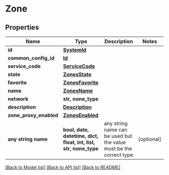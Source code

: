 # Zone


## Properties
Name | Type | Description | Notes
------------ | ------------- | ------------- | -------------
**id** | [**SystemId**](SystemId.md) |  | 
**common_config_id** | [**Id**](Id.md) |  | 
**service_code** | [**ServiceCode**](ServiceCode.md) |  | 
**state** | [**ZonesState**](ZonesState.md) |  | 
**favorite** | [**ZonesFavorite**](ZonesFavorite.md) |  | 
**name** | [**ZonesName**](ZonesName.md) |  | 
**network** | **str, none_type** |  | 
**description** | [**Description**](Description.md) |  | 
**zone_proxy_enabled** | [**ZonesEnabled**](ZonesEnabled.md) |  | 
**any string name** | **bool, date, datetime, dict, float, int, list, str, none_type** | any string name can be used but the value must be the correct type | [optional]

[[Back to Model list]](../README.md#documentation-for-models) [[Back to API list]](../README.md#documentation-for-api-endpoints) [[Back to README]](../README.md)


